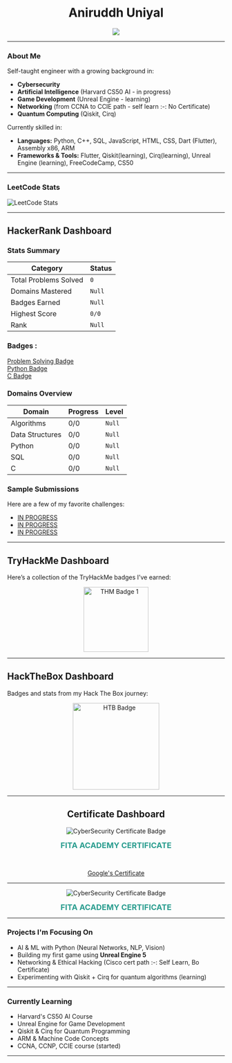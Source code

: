 <h1 align="center">Aniruddh Uniyal</h1>

<p align="center">
  <img src="https://readme-typing-svg.herokuapp.com?font=Fira+Code&size=25&duration=3000&pause=1000&center=true&vCenter=true&width=460&lines=Cybersecurity+Enthusiast;AI+Researcher;Aspiring+Game+Developer;Learning+Quantum+Computing;Network+engineer;Neura+Link+Researcher" />
</p>

---

###  About Me

 Self-taught engineer with a growing background in:
-  **Cybersecurity**
-  **Artificial Intelligence** (Harvard CS50 AI - in progress)
-  **Game Development** (Unreal Engine - learning)
-  **Networking** (from CCNA to CCIE path - self learn :-: No Certificate)
-  **Quantum Computing** (Qiskit, Cirq)

 Currently skilled in:
- **Languages:** Python, C++, SQL, JavaScript, HTML, CSS, Dart (Flutter), Assembly x86, ARM
- **Frameworks & Tools:** Flutter, Qiskit(learning), Cirq(learning), Unreal Engine (learning), FreeCodeCamp, CS50

---

###  LeetCode Stats


![LeetCode Stats](https://leetcard.jacoblin.cool/AniruddhUniyal?theme=light&font=Baloo&ext=heatmap)

---

##  HackerRank Dashboard

### Stats Summary

| Category             | Status                      |
|----------------------|-----------------------------|
|  Total Problems Solved | `0`                    |
|  Domains Mastered     | `Null` |
|  Badges Earned       | `Null` |
|  Highest Score       | `0/0`     |
|  Rank                | `Null`             |

###  Badges :

[Problem Solving Badge](https://hrcdn.net/community-frontend/assets/badges/problem-solving-96cc4c.svg)<br>
[Python Badge](https://hrcdn.net/community-frontend/assets/badges/python-b6db8e.svg)<br>
[C Badge](https://hrcdn.net/community-frontend/assets/badges/c-b4d08f.svg)

###  Domains Overview

| Domain              | Progress      | Level       |
|---------------------|---------------|-------------|
| Algorithms          | 0/0       | `Null`         |
| Data Structures     | 0/0        | `Null`          |
| Python              | 0/0         | `Null`         |
| SQL                 | 0/0         | `Null`         |
| C                   | 0/0         | `Null`           |

### Sample Submissions

Here are a few of my favorite challenges:

-  [IN PROGRESS](https://www.hackerrank.com/challenges/<>/)
-  [IN PROGRESS](https://www.hackerrank.com/challenges/<>/)
-  [IN PROGRESS](https://www.hackerrank.com/challenges/<>/)

<!--<> Meaning = challenge name, add after completion-->

---

## TryHackMe Dashboard

Here’s a collection of the TryHackMe badges I’ve earned:

<div align="center">
  <img src="https://tryhackme.com/img/badges/linux.svg" alt="THM Badge 1" width="150" />
  <!-- Add more HTB badges or future ranks here -->
</div>

---

## HackTheBox Dashboard

Badges and stats from my Hack The Box journey:

<div align="center">
  <img src="https://academy.hackthebox.com/storage/badges/philomath.png" alt="HTB Badge" width="200" />
  <!-- Add more HTB badges or future ranks here -->
</div>

---

<!-- CyberSecurity Certificate-->

<h2 align="center">Certificate Dashboard</h2>

<p align="center">
  <img src="https://img.shields.io/badge/Certificate-CyberSecurity-blue?style=for-the-badge&logo=academia&logoColor=white" alt="CyberSecurity Certificate Badge">
</p>

<p align="center">
  <a href="CyberSecurity.pdf" target="_blank" style="text-decoration: none; font-weight: bold; font-size: 18px; color: #2a9d8f;">
    FITA ACADEMY CERTIFICATE
  </a>
</p>

<br>

<p align="center">
  <a href="https://www.coursera.org/account/accomplishments/verify/X7N97TEEC1GG">Google's Certificate</a>
</p>

---

<!-- AI Certificate-->

<p align="center">
  <img src="https://img.shields.io/badge/Certificate-AI-blue?style=for-the-badge&logo=academia&logoColor=white" alt="CyberSecurity Certificate Badge">
</p>

<p align="center">
  <a href="AI.pdf" target="_blank" style="text-decoration: none; font-weight: bold; font-size: 18px; color: #2a9d8f;">
    FITA ACADEMY CERTIFICATE
  </a>
</p>

---

###  Projects I'm Focusing On
-  AI & ML with Python (Neural Networks, NLP, Vision)
-  Building my first game using **Unreal Engine 5**
-  Networking & Ethical Hacking (Cisco cert path :-: Self Learn, Bo Certificate)
-  Experimenting with Qiskit + Cirq for quantum algorithms (learning)

---

###  Currently Learning
-  Harvard's CS50 AI Course
-  Unreal Engine for Game Development
-  Qiskit & Cirq for Quantum Programming
-  ARM & Machine Code Concepts
-  CCNA, CCNP, CCIE course (started)
---
